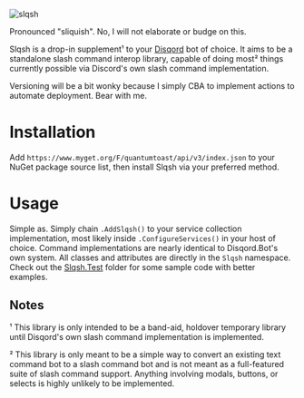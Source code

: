 ![slqsh](https://user-images.githubusercontent.com/30324210/157002663-43625fe1-25f4-4bea-8502-1234fe763572.gif)

Pronounced "sliquish". No, I will not elaborate or budge on this.

Slqsh is a drop-in supplement¹ to your [Disqord](https://github.com/Quahu/Disqord) bot of choice. It aims to be a standalone slash command interop library, capable of doing most² things currently possible via Discord's own slash command implementation.

Versioning will be a bit wonky because I simply CBA to implement actions to automate deployment. Bear with me.

# Installation
Add `https://www.myget.org/F/quantumtoast/api/v3/index.json` to your NuGet package source list, then install Slqsh via your preferred method.

# Usage
Simple as. Simply chain `.AddSlqsh()` to your service collection implementation, most likely inside `.ConfigureServices()` in your host of choice.
Command implementations are nearly identical to Disqord.Bot's own system. All classes and attributes are directly in the `Slqsh` namespace. Check out the [Slqsh.Test](../../tree/master/Slqsh.Test/) folder for some sample code with better examples.

## Notes
¹ This library is only intended to be a band-aid, holdover temporary library until Disqord's own slash command implementation is implemented.

² This library is only meant to be a simple way to convert an existing text command bot to a slash command bot and is not meant as a full-featured suite of slash command support. Anything involving modals, buttons, or selects is highly unlikely to be implemented.
